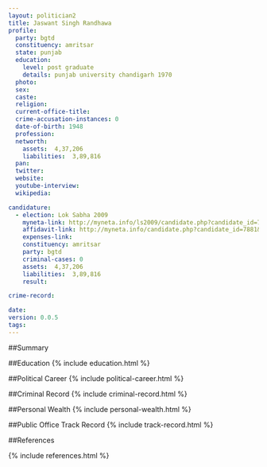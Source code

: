 ```yaml
---
layout: politician2
title: Jaswant Singh Randhawa
profile: 
  party: bgtd
  constituency: amritsar
  state: punjab
  education: 
    level: post graduate
    details: punjab university chandigarh 1970
  photo: 
  sex: 
  caste: 
  religion: 
  current-office-title: 
  crime-accusation-instances: 0
  date-of-birth: 1948
  profession: 
  networth: 
    assets:  4,37,206
    liabilities:  3,89,816
  pan: 
  twitter: 
  website: 
  youtube-interview: 
  wikipedia: 

candidature: 
  - election: Lok Sabha 2009
    myneta-link: http://myneta.info/ls2009/candidate.php?candidate_id=7881
    affidavit-link: http://myneta.info/candidate.php?candidate_id=7881&scan=original
    expenses-link: 
    constituency: amritsar 
    party: bgtd
    criminal-cases: 0
    assets:  4,37,206
    liabilities:  3,89,816
    result:  

crime-record: 

date: 
version: 0.0.5
tags: 
---
```

##Summary


##Education
{% include education.html %}


##Political Career
{% include political-career.html %}


##Criminal Record
{% include criminal-record.html %}


##Personal Wealth
{% include personal-wealth.html %}


##Public Office Track Record
{% include track-record.html %}


##References


{% include references.html %}